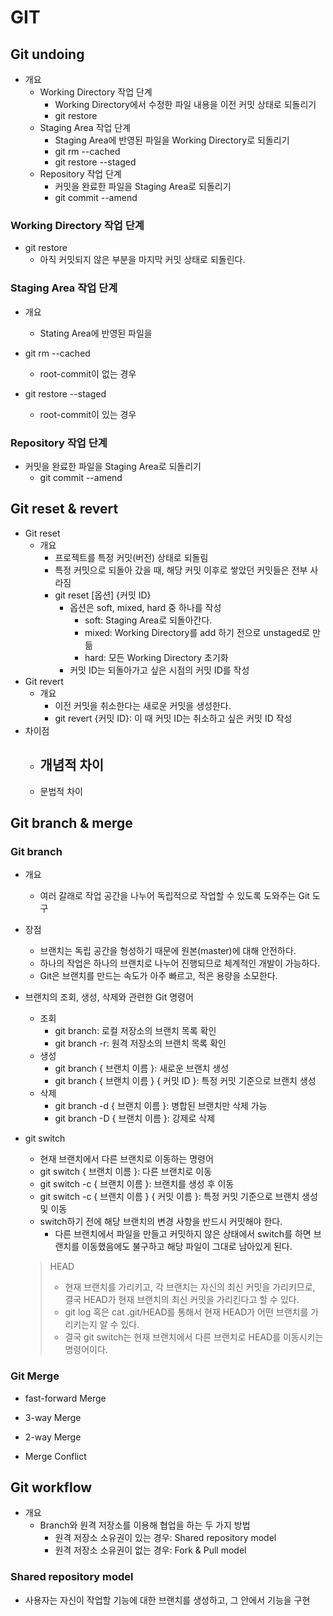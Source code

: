 # GIT

## Git undoing

- 개요
  - Working Directory 작업 단계
    - Working Directory에서 수정한 파일 내용을 이전 커밋 상태로 되돌리기
    - git restore
  - Staging Area 작업 단계
    - Staging Area에 반영된 파일을 Working Directory로 되돌리기
    - git rm --cached
    - git restore --staged
  - Repository 작업 단계
    - 커밋을 완료한 파일을 Staging Area로 되돌리기
    - git commit --amend

### Working Directory 작업 단계

- git restore
  - 아직 커밋되지 않은 부분을 마지막 커밋 상태로 되돌린다.

### Staging Area 작업 단계

- 개요
  - Stating Area에 반영된 파일을 

- git rm --cached
  - root-commit이 없는 경우
- git restore --staged
  - root-commit이 있는 경우

### Repository 작업 단계

- 커밋을 완료한 파일을 Staging Area로 되돌리기
  - git commit --amend

## Git reset & revert

- Git reset
  - 개요
    - 프로젝트를 특정 커밋(버전) 상태로 되돌림
    - 특정 커밋으로 되돌아 갔을 때, 해당 커밋 이후로 쌓았던 커밋들은 전부 사라짐
    - git reset [옵션] {커밋 ID}
      - 옵션은 soft, mixed, hard 중 하나를 작성
        - soft: Staging Area로 되돌아간다.
        - mixed: Working Directory를 add 하기 전으로 unstaged로 만듦
        - hard: 모든 Working Directory 초기화
      - 커밋 ID는 되돌아가고 싶은 시점의 커밋 ID를 작성
- Git revert
  - 개요
    - 이전 커밋을 취소한다는 새로운 커밋을 생성한다.
    - git revert {커밋 ID}: 이 때 커밋 ID는 취소하고 싶은 커밋 ID 작성
- 차이점
  - 개념적 차이
    - 
  - 문법적 차이

## Git branch & merge

### Git branch

- 개요

  - 여러 갈래로 작업 공간을 나누어 독립적으로 작업할 수 있도록 도와주는 Git 도구

- 장점

  - 브랜치는 독립 공간을 형성하기 때문에 원본(master)에 대해 안전하다.
  - 하나의 작업은 하나의 브랜치로 나누어 진행되므로 체계적인 개발이 가능하다.
  - Git은 브랜치를 만드는 속도가 아주 빠르고, 적은 용량을 소모한다.

- 브랜치의 조회, 생성, 삭제와 관련한 Git 명령어

  - 조회
    - git branch: 로컬 저장소의 브랜치 목록 확인
    - git branch -r: 원격 저장소의 브랜치 목록 확인
  - 생성
    - git branch { 브랜치 이름 }: 새로운 브랜치 생성
    - git branch { 브랜치 이름 } { 커밋 ID }: 특정 커밋 기준으로 브랜치 생성
  - 삭제
    - git branch -d { 브랜치 이름 }: 병합된 브랜치만 삭제 가능
    - git branch -D { 브랜치 이름 }: 강제로 삭제

- git switch

  - 현재 브랜치에서 다른 브랜치로 이동하는 명령어
  - git switch { 브랜치 이름 }: 다른 브랜치로 이동
  - git switch -c { 브랜치 이름 }: 브랜치를 생성 후 이동
  - git switch -c { 브랜치 이름 } { 커밋 이름 }: 특정 커밋 기준으로 브랜치 생성 및 이동
  - switch하기 전에 해당 브랜치의 변경 사항을 반드시 커밋해야 한다.
    - 다른 브랜치에서 파일을 만들고 커밋하지 않은 상태에서 switch를 하면 브랜치를 이동했음에도 불구하고 해당 파일이 그대로 남아있게 된다.

  > HEAD
  >
  > - 현재 브랜치를 가리키고, 각 브랜치는 자신의 최신 커밋을 가리키므로, 결국 HEAD가 현재 브랜치의 최신 커밋을 가리킨다고 할 수 있다.
  > - git log 혹은 cat .git/HEAD를 통해서 현재 HEAD가 어떤 브랜치를 가리키는지 알 수 있다.
  > - 결국 git switch는 현재 브랜치에서 다른 브랜치로 HEAD를 이동시키는 명령어이다.

### Git Merge

- fast-forward Merge

- 3-way Merge
- 2-way Merge
- Merge Conflict

## Git workflow

- 개요
  - Branch와 원격 저장소를 이용해 협업을 하는 두 가지 방법
    - 원격 저장소 소유권이 있는 경우: Shared repository model
    - 원격 저장소 소유권이 없는 경우: Fork & Pull model

### Shared repository model

- 사용자는 자신이 작업할 기능에 대한 브랜치를 생성하고, 그 안에서 기능을 구현